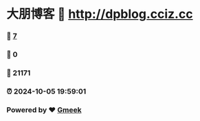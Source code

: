 # 大朋博客 :link: http://dpblog.cciz.cc 
### :page_facing_up: [7](http://dpblog.cciz.cc/tag.html) 
### :speech_balloon: 0 
### :hibiscus: 21171 
### :alarm_clock: 2024-10-05 19:59:01 
### Powered by :heart: [Gmeek](https://github.com/Meekdai/Gmeek)
